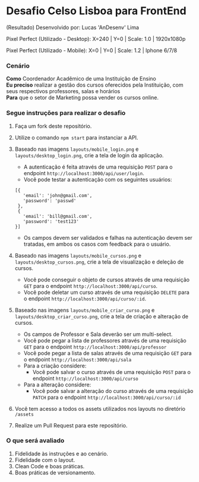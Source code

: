 # Desafio Celso Lisboa para FrontEnd 

(Resultado) Desenvolvido por: Lucas 'AnDesenv' Lima 

Pixel Perfect (Utilizado - Desktop):
X=240 | Y=0 | Scale: 1.0 | 1920x1080p

Pixel Perfect (Utilizado - Mobile):
X=0 | Y=0 | Scale: 1.2 | Iphone 6/7/8

### Cenário

**Como** Coordenador Acadêmico de uma Instituição de Ensino  
**Eu preciso** realizar a gestão dos cursos oferecidos pela Instituição, com seus respectivos professores, salas e horários  
**Para** que o setor de Marketing possa vender os cursos online.

### Segue instruções para realizar o desafio

1. Faça um fork deste repositório.
2. Utilize o comando `npm start` para instanciar a API.
3. Baseado nas imagens `layouts/mobile_login.png` e `layouts/desktop_login.png`, crie a tela de login da aplicação. 
    * A autenticação é feita através de uma requisição `POST` para o endpoint `http://localhost:3000/api/user/login`.
    * Você pode testar a autenticação com os seguintes usuários: 
    ```
    [{
       'email': 'john@gmail.com',
       'password': 'passwd'
     },
     {
       'email': 'bill@gmail.com',
       'password': 'test123'
    }]
    ```
    * Os campos devem ser validados e falhas na autenticação devem ser tratadas, em ambos os casos com feedback para o usuário.
3. Baseado nas imagens `layouts/mobile_cursos.png` e `layouts/desktop_cursos.png`, crie a tela de visualização e deleção de cursos. 
    * Você pode conseguir o objeto de cursos através de uma requisição `GET` para o endpoint `http://localhost:3000/api/curso`.
    * Você pode deletar um curso através de uma requisição `DELETE` para o endpoint `http://localhost:3000/api/curso/:id`.
   
4. Baseado nas imagens `layouts/mobile_criar_curso.png` e `layouts/desktop_criar_curso.png`, crie a tela de criação e alteração de cursos.
    * Os campos de Professor e Sala deverão ser um multi-select.
    * Você pode pegar a lista de professores através de uma requisição `GET` para o endpoint `http://localhost:3000/api/professor`
    * Você pode pegar a lista de salas através de uma requisição `GET` para o endpoint `http://localhost:3000/api/sala`
    * Para a criação considere:    
        * Você pode salvar o curso através de uma requisição  `POST` para o endpoint `http://localhost:3000/api/curso`
    * Para a alteração considere:
        * Você pode salvar a alteração do curso através de uma requisição  `PATCH` para o endpoint `http://localhost:3000/api/curso/:id`
6. Você tem acesso a todos os assets utilizados nos layouts no diretório `/assets`
5. Realize um Pull Request para este repositório.


### O que será avaliado 

1. Fidelidade às instruções e ao cenário.
2. Fidelidade com o layout.
3. Clean Code e boas práticas.
4. Boas práticas de versionamento.
